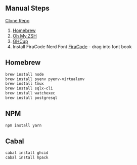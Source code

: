 Manual Steps
------------

[Clone Repo](https://github.com/seanhess/dotfiles)

1. [Homebrew](https://brew.sh/)
2. [Oh My ZSH](https://ohmyz.sh/)
2. [GHCup](https://www.haskell.org/ghcup/install/)
4. Install FiraCode Nerd Font [FiraCode](https://www.nerdfonts.com/font-downloads) - drag into font book


Homebrew
-------

```bash
brew install node
brew install pyenv pyenv-virtualenv
brew install tmux
brew install sqlx-cli
brew install watchexec
brew install postgresql
```



NPM
----

```bash
npm install yarn
```


Cabal
-----


```bash
cabal install ghcid
cabal install hpack
